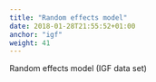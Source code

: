 ```yaml
---
title: "Random effects model"
date: 2018-01-28T21:55:52+01:00
anchor: "igf"
weight: 41
---
```


Random effects model (IGF data set)